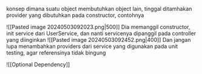 konsep dimana suatu object membutuhkan object lain, tinggal ditamhakan provider yang dibutuhkan pada constructor, contohnya

![[Pasted image 20240503092023.png|500]]
Dia memanggil constructor, init service dari UserService, dan nanti servicenya dipanggil pada controller yang diinginkan
![[Pasted image 20240503092452.png|400]]
Dan jangan lupa menambahkan providers dari service yang digunakan pada unit testing, agar referensinya tidak bingung

![[Optional Dependency]]
